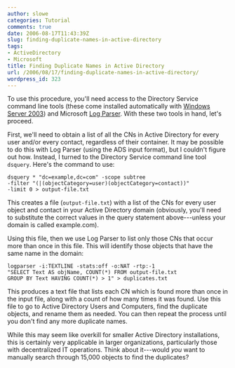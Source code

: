 ```yaml
---
author: slowe
categories: Tutorial
comments: true
date: 2006-08-17T11:43:39Z
slug: finding-duplicate-names-in-active-directory
tags:
- ActiveDirectory
- Microsoft
title: Finding Duplicate Names in Active Directory
url: /2006/08/17/finding-duplicate-names-in-active-directory/
wordpress_id: 323
---
```


To use this procedure, you'll need access to the Directory Service command line tools (these come installed automatically with [Windows Server 2003](http://www.microsoft.com/windowsserver2003/default.mspx)) and Microsoft [Log Parser](http://www.microsoft.com/downloads/details.aspx?FamilyID=890cd06b-abf8-4c25-91b2-f8d975cf8c07&DisplayLang=en). With these two tools in hand, let's proceed.

First, we'll need to obtain a list of all the CNs in Active Directory for every user and/or every contact, regardless of their container. It may be possible to do this with Log Parser (using the ADS input format), but I couldn't figure out how. Instead, I turned to the Directory Service command line tool `dsquery`. Here's the command to use:

```text
dsquery * "dc=example,dc=com" -scope subtree
-filter "(|(objectCategory=user)(objectCategory=contact))"
-limit 0 > output-file.txt
```

This creates a file (`output-file.txt`) with a list of the CNs for every user object and contact in your Active Directory domain (obviously, you'll need to substitute the correct values in the query statement above---unless your domain is called example.com).

Using this file, then we use Log Parser to list only those CNs that occur more than once in this file. This will identify those objects that have the same name in the domain:

```text
logparser -i:TEXTLINE -stats:off -o:NAT -rtp:-1
"SELECT Text AS objName, COUNT(*) FROM output-file.txt
GROUP BY Text HAVING COUNT(*) > 1" > duplicates.txt
```

This produces a text file that lists each CN which is found more than once in the input file, along with a count of how many times it was found. Use this file to go to Active Directory Users and Computers, find the duplicate objects, and rename them as needed. You can then repeat the process until you don't find any more duplicate names.

While this may seem like overkill for smaller Active Directory installations, this is certainly very applicable in larger organizations, particularly those with decentralized IT operations. Think about it---would _you_ want to manually search through 15,000 objects to find the duplicates?
